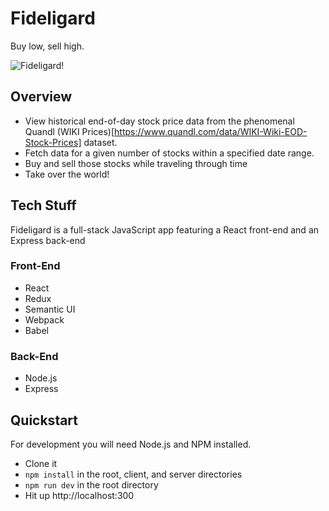 # Fideligard
Buy low, sell high.

![Fideligard!](https://i.imgur.com/JXieeNx.png)

## Overview
* View historical end-of-day stock price data from the phenomenal Quandl (WIKI Prices)[https://www.quandl.com/data/WIKI-Wiki-EOD-Stock-Prices] dataset.
* Fetch data for a given number of stocks within a specified date range.
* Buy and sell those stocks while traveling through time
* Take over the world!

## Tech Stuff
Fideligard is a full-stack JavaScript app featuring a React front-end and an Express back-end

### Front-End
* React
* Redux
* Semantic UI
* Webpack
* Babel

### Back-End
* Node.js
* Express

## Quickstart
For development you will need Node.js and NPM installed.

* Clone it
* `npm install` in the root, client, and server directories
* `npm run dev` in the root directory
* Hit up http://localhost:300
